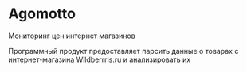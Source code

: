 # Agomotto
Мониторинг цен интернет магазинов

Программный продукт предоставляет парсить данные о товарах с интернет-магазина Wildberrris.ru и анализировать их
